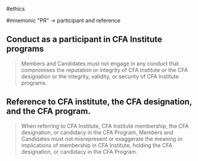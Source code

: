 #ethics 

#mnemonic  "PR" -> participant and reference 

## Conduct as a participant in CFA Institute programs 
> Members and Candidates must not engage in any conduct that compromises the reputation or integrity of CFA Institute or the CFA designation or the integrity, validity, or security of CFA Institute programs.
## Reference to CFA institute, the CFA designation, and the CFA program.
> When referring to CFA Institute, CFA Institute membership, the CFA designation, or candidacy in the CFA Program, Members and Candidates must not misrepresent or exaggerate the meaning or implications of membership in CFA Institute, holding the CFA designation, or candidacy in the CFA Program.